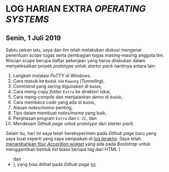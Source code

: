 # LOG HARIAN EXTRA *OPERATING SYSTEMS*
## Senin, 1 Juli 2019  

Sabtu pekan lalu, saya dan tim telah melakukan diskusi mengenai penentuan *scope* tugas serta pembagian tugas masing-masing anggota tim. Rincian *scope* berupa daftar pekerjaan yang harus dilakukan dalam menyelesaikan proyek *prototype* untuk *starter pack* nantinya antara lain:
1. Langkah instalasi *PuTTY* di *Windows*,
2. Cara masuk ke `Badak` via `Kawung` (*Tunneling*),
3. *Command* yang sering digunakan di `Badak`,
4. Cara meng-*copy folder* `Extra` ke direktori lokal,
5. Cara meng-*compile* dan menjalankan *demo* di `Badak`,
6. Cara membaca *code* yang ada di `Badak`,
7. Alasan *notes/memo* penting,
8. Tips dalam membuat *notes/memo* yang baik,
9. Penjelasan program `Extra` dan `C-2C`, dan
10. Mendesain *Github page* untuk *prototype* dari *starter pack*.  

Selain itu, hari ini saya telah bereksperimen pada *Github page* baru yang saya buat seperti yang saya sampaikan di [log terakhir](https://github.com/andriansyahp/extra191/blob/master/SandBox/andriansyahp/2019-06-28-andriansyahp.md). Saya telah [menambahkan fitur *Accordion widget*](https://github.com/andriansyahp/extra191-startbootstrap/commit/ca26476fcf01d86fc79ab9a14a785ec2db95ae41) yang ada pada *Bootstrap* untuk menggantikan bentuk *list* biasa berupa *tag* dari HTML (<ul> dan <li>), yang bisa dilihat pada *Github page* [ini](https://andriansyahp.github.io/extra191-startbootstrap/).


